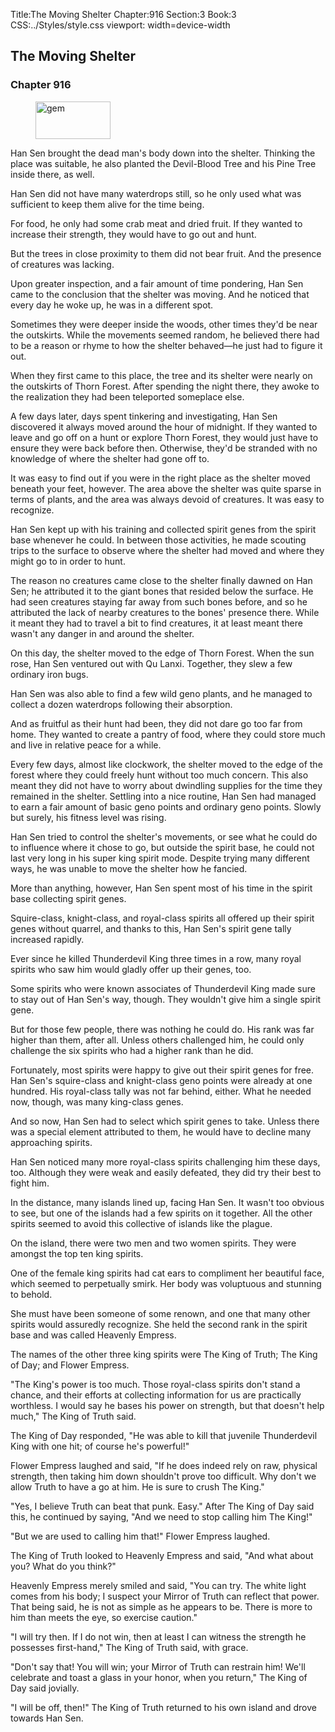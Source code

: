 Title:The Moving Shelter 
Chapter:916 
Section:3 
Book:3 
CSS:../Styles/style.css 
viewport: width=device-width
  
## The Moving Shelter
### Chapter 916
  
<figure>
	<img src="../Images/gem.gif" alt="gem" id="gem" width="120" height="60" />
</figure>
  

  
Han Sen brought the dead man's body down into the shelter. Thinking the place was suitable, he also planted the Devil-Blood Tree and his Pine Tree inside there, as well.

Han Sen did not have many waterdrops still, so he only used what was sufficient to keep them alive for the time being.

For food, he only had some crab meat and dried fruit. If they wanted to increase their strength, they would have to go out and hunt.

But the trees in close proximity to them did not bear fruit. And the presence of creatures was lacking.

Upon greater inspection, and a fair amount of time pondering, Han Sen came to the conclusion that the shelter was moving. And he noticed that every day he woke up, he was in a different spot.

Sometimes they were deeper inside the woods, other times they'd be near the outskirts. While the movements seemed random, he believed there had to be a reason or rhyme to how the shelter behaved—he just had to figure it out.

When they first came to this place, the tree and its shelter were nearly on the outskirts of Thorn Forest. After spending the night there, they awoke to the realization they had been teleported someplace else.

A few days later, days spent tinkering and investigating, Han Sen discovered it always moved around the hour of midnight. If they wanted to leave and go off on a hunt or explore Thorn Forest, they would just have to ensure they were back before then. Otherwise, they'd be stranded with no knowledge of where the shelter had gone off to.

It was easy to find out if you were in the right place as the shelter moved beneath your feet, however. The area above the shelter was quite sparse in terms of plants, and the area was always devoid of creatures. It was easy to recognize.

Han Sen kept up with his training and collected spirit genes from the spirit base whenever he could. In between those activities, he made scouting trips to the surface to observe where the shelter had moved and where they might go to in order to hunt.

The reason no creatures came close to the shelter finally dawned on Han Sen; he attributed it to the giant bones that resided below the surface. He had seen creatures staying far away from such bones before, and so he attributed the lack of nearby creatures to the bones' presence there. While it meant they had to travel a bit to find creatures, it at least meant there wasn't any danger in and around the shelter.

On this day, the shelter moved to the edge of Thorn Forest. When the sun rose, Han Sen ventured out with Qu Lanxi. Together, they slew a few ordinary iron bugs.

Han Sen was also able to find a few wild geno plants, and he managed to collect a dozen waterdrops following their absorption.

And as fruitful as their hunt had been, they did not dare go too far from home. They wanted to create a pantry of food, where they could store much and live in relative peace for a while.

Every few days, almost like clockwork, the shelter moved to the edge of the forest where they could freely hunt without too much concern. This also meant they did not have to worry about dwindling supplies for the time they remained in the shelter. Settling into a nice routine, Han Sen had managed to earn a fair amount of basic geno points and ordinary geno points. Slowly but surely, his fitness level was rising.

Han Sen tried to control the shelter's movements, or see what he could do to influence where it chose to go, but outside the spirit base, he could not last very long in his super king spirit mode. Despite trying many different ways, he was unable to move the shelter how he fancied.

More than anything, however, Han Sen spent most of his time in the spirit base collecting spirit genes.

Squire-class, knight-class, and royal-class spirits all offered up their spirit genes without quarrel, and thanks to this, Han Sen's spirit gene tally increased rapidly.

Ever since he killed Thunderdevil King three times in a row, many royal spirits who saw him would gladly offer up their genes, too.

Some spirits who were known associates of Thunderdevil King made sure to stay out of Han Sen's way, though. They wouldn't give him a single spirit gene.

But for those few people, there was nothing he could do. His rank was far higher than them, after all. Unless others challenged him, he could only challenge the six spirits who had a higher rank than he did.

Fortunately, most spirits were happy to give out their spirit genes for free. Han Sen's squire-class and knight-class geno points were already at one hundred. His royal-class tally was not far behind, either. What he needed now, though, was many king-class genes.

And so now, Han Sen had to select which spirit genes to take. Unless there was a special element attributed to them, he would have to decline many approaching spirits.

Han Sen noticed many more royal-class spirits challenging him these days, too. Although they were weak and easily defeated, they did try their best to fight him.

In the distance, many islands lined up, facing Han Sen. It wasn't too obvious to see, but one of the islands had a few spirits on it together. All the other spirits seemed to avoid this collective of islands like the plague.

On the island, there were two men and two women spirits. They were amongst the top ten king spirits.

One of the female king spirits had cat ears to compliment her beautiful face, which seemed to perpetually smirk. Her body was voluptuous and stunning to behold.

She must have been someone of some renown, and one that many other spirits would assuredly recognize. She held the second rank in the spirit base and was called Heavenly Empress.

The names of the other three king spirits were The King of Truth; The King of Day; and Flower Empress.

"The King's power is too much. Those royal-class spirits don't stand a chance, and their efforts at collecting information for us are practically worthless. I would say he bases his power on strength, but that doesn't help much," The King of Truth said.

The King of Day responded, "He was able to kill that juvenile Thunderdevil King with one hit; of course he's powerful!"

Flower Empress laughed and said, "If he does indeed rely on raw, physical strength, then taking him down shouldn't prove too difficult. Why don't we allow Truth to have a go at him. He is sure to crush The King."

"Yes, I believe Truth can beat that punk. Easy." After The King of Day said this, he continued by saying, "And we need to stop calling him The King!"

"But we are used to calling him that!" Flower Empress laughed.

The King of Truth looked to Heavenly Empress and said, "And what about you? What do you think?"

Heavenly Empress merely smiled and said, "You can try. The white light comes from his body; I suspect your Mirror of Truth can reflect that power. That being said, he is not as simple as he appears to be. There is more to him than meets the eye, so exercise caution."

"I will try then. If I do not win, then at least I can witness the strength he possesses first-hand," The King of Truth said, with grace.

"Don't say that! You will win; your Mirror of Truth can restrain him! We'll celebrate and toast a glass in your honor, when you return," The King of Day said jovially.

"I will be off, then!" The King of Truth returned to his own island and drove towards Han Sen.
